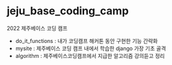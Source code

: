 # jeju_base_coding_camp
2022 제주베이스 코딩 캠프

- do_it_functions : 내가 코딩캠프 해커톤 동안 구현한 기능 간략화
- mysite : 제주베이스 코딩 캠프 내에서 학습한 django 가장 기초 골격
- algorithm : 제주베이스코딩캠프에서 지급한 알고리즘 강의듣고 정리
